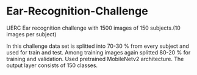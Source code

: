 # Ear-Recognition-Challenge

UERC Ear recognition challenge with 1500 images of 150 subjects.(10 images per subject)

In this challenge data set is splitted into 70-30 % from every subject and used for train and test. 
Among training images again splitted 80-20 % for training and validation. 
Used pretrained MobileNetv2 architecture. 
The output layer consists of 150 classes.
